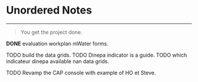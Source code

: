 # Unordered Notes

---

> You get the project done.


**DONE** evaluation workplan mWater forms.

TODO build the data grids.
TODO Dinepa indicator is a guide.
TODO which indicateur dinepa available nan data grids.

TODO Revamp the CAP console with example of HO et Steve.
